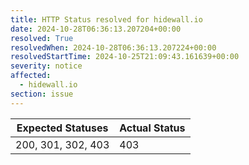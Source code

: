 ```yaml
---
title: HTTP Status resolved for hidewall.io
date: 2024-10-28T06:36:13.207204+00:00
resolved: True
resolvedWhen: 2024-10-28T06:36:13.207224+00:00
resolvedStartTime: 2024-10-25T21:09:43.161639+00:00
severity: notice
affected:
  - hidewall.io
section: issue
---
```


| Expected Statuses | Actual Status  |
|-------------------|----------------|
| 200, 301, 302, 403 | 403 |

